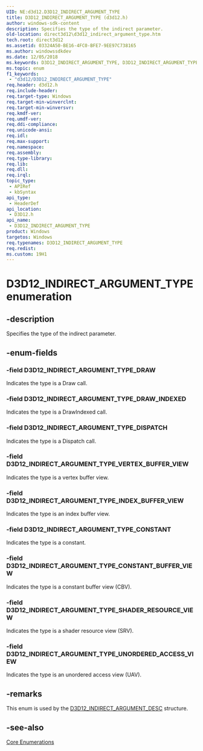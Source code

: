 ```yaml
---
UID: NE:d3d12.D3D12_INDIRECT_ARGUMENT_TYPE
title: D3D12_INDIRECT_ARGUMENT_TYPE (d3d12.h)
author: windows-sdk-content
description: Specifies the type of the indirect parameter.
old-location: direct3d12\d3d12_indirect_argument_type.htm
tech.root: direct3d12
ms.assetid: 03324A50-BE16-4FC0-BFE7-9EE97C738165
ms.author: windowssdkdev
ms.date: 12/05/2018
ms.keywords: D3D12_INDIRECT_ARGUMENT_TYPE, D3D12_INDIRECT_ARGUMENT_TYPE enumeration, D3D12_INDIRECT_ARGUMENT_TYPE_CONSTANT, D3D12_INDIRECT_ARGUMENT_TYPE_CONSTANT_BUFFER_VIEW, D3D12_INDIRECT_ARGUMENT_TYPE_DISPATCH, D3D12_INDIRECT_ARGUMENT_TYPE_DRAW, D3D12_INDIRECT_ARGUMENT_TYPE_DRAW_INDEXED, D3D12_INDIRECT_ARGUMENT_TYPE_INDEX_BUFFER_VIEW, D3D12_INDIRECT_ARGUMENT_TYPE_SHADER_RESOURCE_VIEW, D3D12_INDIRECT_ARGUMENT_TYPE_UNORDERED_ACCESS_VIEW, D3D12_INDIRECT_ARGUMENT_TYPE_VERTEX_BUFFER_VIEW, d3d12/D3D12_INDIRECT_ARGUMENT_TYPE, d3d12/D3D12_INDIRECT_ARGUMENT_TYPE_CONSTANT, d3d12/D3D12_INDIRECT_ARGUMENT_TYPE_CONSTANT_BUFFER_VIEW, d3d12/D3D12_INDIRECT_ARGUMENT_TYPE_DISPATCH, d3d12/D3D12_INDIRECT_ARGUMENT_TYPE_DRAW, d3d12/D3D12_INDIRECT_ARGUMENT_TYPE_DRAW_INDEXED, d3d12/D3D12_INDIRECT_ARGUMENT_TYPE_INDEX_BUFFER_VIEW, d3d12/D3D12_INDIRECT_ARGUMENT_TYPE_SHADER_RESOURCE_VIEW, d3d12/D3D12_INDIRECT_ARGUMENT_TYPE_UNORDERED_ACCESS_VIEW, d3d12/D3D12_INDIRECT_ARGUMENT_TYPE_VERTEX_BUFFER_VIEW, direct3d12.d3d12_indirect_argument_type
ms.topic: enum
f1_keywords: 
 - "d3d12/D3D12_INDIRECT_ARGUMENT_TYPE"
req.header: d3d12.h
req.include-header: 
req.target-type: Windows
req.target-min-winverclnt: 
req.target-min-winversvr: 
req.kmdf-ver: 
req.umdf-ver: 
req.ddi-compliance: 
req.unicode-ansi: 
req.idl: 
req.max-support: 
req.namespace: 
req.assembly: 
req.type-library: 
req.lib: 
req.dll: 
req.irql: 
topic_type:
 - APIRef
 - kbSyntax
api_type:
 - HeaderDef
api_location:
 - D3D12.h
api_name:
 - D3D12_INDIRECT_ARGUMENT_TYPE
product: Windows
targetos: Windows
req.typenames: D3D12_INDIRECT_ARGUMENT_TYPE
req.redist: 
ms.custom: 19H1
---
```


# D3D12_INDIRECT_ARGUMENT_TYPE enumeration


## -description


Specifies the type of the indirect parameter.
        


## -enum-fields




### -field D3D12_INDIRECT_ARGUMENT_TYPE_DRAW

Indicates the type is a Draw call.


### -field D3D12_INDIRECT_ARGUMENT_TYPE_DRAW_INDEXED

Indicates the type is a DrawIndexed call.


### -field D3D12_INDIRECT_ARGUMENT_TYPE_DISPATCH

Indicates the type is a Dispatch call.


### -field D3D12_INDIRECT_ARGUMENT_TYPE_VERTEX_BUFFER_VIEW

Indicates the type is a vertex buffer view.


### -field D3D12_INDIRECT_ARGUMENT_TYPE_INDEX_BUFFER_VIEW

Indicates the type is an index buffer view.


### -field D3D12_INDIRECT_ARGUMENT_TYPE_CONSTANT

Indicates the type is a constant.


### -field D3D12_INDIRECT_ARGUMENT_TYPE_CONSTANT_BUFFER_VIEW

Indicates the type is a constant buffer view (CBV).


### -field D3D12_INDIRECT_ARGUMENT_TYPE_SHADER_RESOURCE_VIEW

Indicates the type is a shader resource view (SRV).


### -field D3D12_INDIRECT_ARGUMENT_TYPE_UNORDERED_ACCESS_VIEW

Indicates the type is an unordered access view (UAV).


## -remarks



This enum is used by the <a href="https://docs.microsoft.com/windows/desktop/api/d3d12/ns-d3d12-d3d12_indirect_argument_desc">D3D12_INDIRECT_ARGUMENT_DESC</a> structure.
        




## -see-also




<a href="https://docs.microsoft.com/windows/desktop/direct3d12/direct3d-12-enumerations">Core Enumerations</a>
 

 

